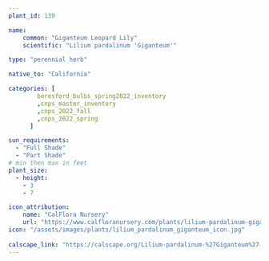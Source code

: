 ```yaml
---
plant_id: 139 

name: 
    common: "Giganteum Leopard Lily"  
    scientific: "Lilium pardalinum 'Giganteum'"  

type: "perennial herb"

native_to: "California"

categories: [
        beresford_bulbs_spring2022_inventory
        ,cnps_master_inventory
        ,cnps_2022_fall
        ,cnps_2022_spring
      ]

sun_requirements:
  - "Full Shade"
  - "Part Shade"
# min then max in feet
plant_size:
  - height: 
    - 3 
    - 7

icon_attribution: 
    name: "CalFlora Nursery"
    url: "https://www.calfloranursery.com/plants/lilium-pardalinum-giganteum"
icon: "/assets/images/plants/lilium_pardalinum_giganteum_icon.jpg"
 
calscape_link: "https://calscape.org/Lilium-pardalinum-%27Giganteum%27-(Giganteum-Leopard-Lily)"
---
```









